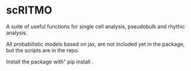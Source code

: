 # scRITMO
A suite of useful functions for single cell analysis, pseudobulk and rhythic analysis.  
  
All probabilistic models based on jax, are not included yet in the package, but the scripts are in the repo.  

Install the package with" pip install .




